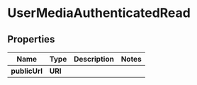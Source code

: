 

# UserMediaAuthenticatedRead



## Properties

| Name | Type | Description | Notes |
|------------ | ------------- | ------------- | -------------|
|**publicUrl** | **URI** |  |  |



